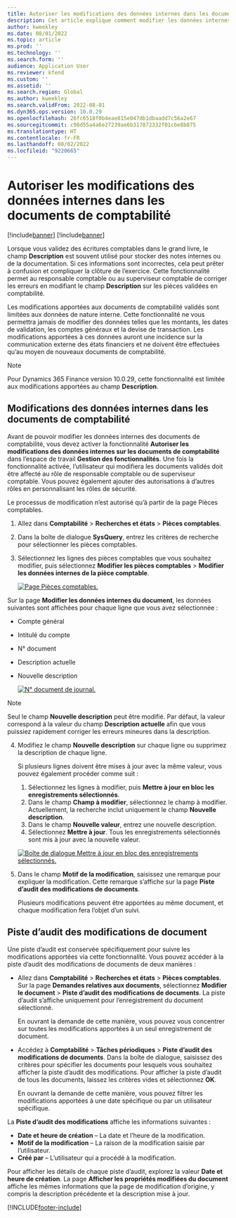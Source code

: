 ```yaml
---
title: Autoriser les modifications des données internes dans les documents de comptabilité
description: Cet article explique comment modifier les données internes sur les documents de comptabilité.
author: kweekley
ms.date: 08/01/2022
ms.topic: article
ms.prod: ''
ms.technology: ''
ms.search.form: ''
audience: Application User
ms.reviewer: kfend
ms.custom: ''
ms.assetid: ''
ms.search.region: Global
ms.author: kweekley
ms.search.validFrom: 2022-08-01
ms.dyn365.ops.version: 10.0.29
ms.openlocfilehash: 26fc6518f0b4eae815e047db1dbaadd7c56a2e67
ms.sourcegitcommit: c98d55a4a6e27239ae6b317872332f01cbe8b875
ms.translationtype: HT
ms.contentlocale: fr-FR
ms.lasthandoff: 08/02/2022
ms.locfileid: "9220665"
---
```

# <a name="allow-edits-to-internal-data-on-general-ledger-vouchers"></a>Autoriser les modifications des données internes dans les documents de comptabilité

[!include[banner](../includes/banner.md)]
[!include[banner](../includes/preview-banner.md)]


Lorsque vous validez des écritures comptables dans le grand livre, le champ **Description** est souvent utilisé pour stocker des notes internes ou de la documentation. Si ces informations sont incorrectes, cela peut prêter à confusion et compliquer la clôture de l’exercice. Cette fonctionnalité permet au responsable comptable ou au superviseur comptable de corriger les erreurs en modifiant le champ **Description** sur les pièces validées en comptabilité.

Les modifications apportées aux documents de comptabilité validés sont limitées aux données de nature interne. Cette fonctionnalité ne vous permettra jamais de modifier des données telles que les montants, les dates de validation, les comptes généraux et la devise de transaction. Les modifications apportées à ces données auront une incidence sur la communication externe des états financiers et ne doivent être effectuées qu’au moyen de nouveaux documents de comptabilité.

> [!NOTE]
> Pour Dynamics 365 Finance version 10.0.29, cette fonctionnalité est limitée aux modifications apportées au champ **Description**.

## <a name="edit-internal-data-on-general-ledger-vouchers"></a>Modifications des données internes dans les documents de comptabilité

Avant de pouvoir modifier les données internes des documents de comptabilité, vous devez activer la fonctionnalité **Autoriser les modifications des données internes sur les documents de comptabilité** dans l’espace de travail **Gestion des fonctionnalités**.
Une fois la fonctionnalité activée, l’utilisateur qui modifiera les documents validés doit être affecté au rôle de responsable comptable ou de superviseur comptable. Vous pouvez également ajouter des autorisations à d’autres rôles en personnalisant les rôles de sécurité.

Le processus de modification n’est autorisé qu’à partir de la page Pièces comptables.

1. Allez dans **Comptabilité** > **Recherches et états** > **Pièces comptables**.
2. Dans la boîte de dialogue **SysQuery**, entrez les critères de recherche pour sélectionner les pièces comptables.
3. Sélectionnez les lignes des pièces comptables que vous souhaitez modifier, puis sélectionnez **Modifier les pièces comptables** > **Modifier les données internes de la pièce comptable**.

    [![Page Pièces comptables.](./media/voucher-transactions-page.png)](./media/voucher-transactions-page.png)
    
Sur la page **Modifier les données internes du document**, les données suivantes sont affichées pour chaque ligne que vous avez sélectionnée :
  
  - Compte général
  - Intitulé du compte
  - N° document
  - Description actuelle
  - Nouvelle description

    [![N° document de journal.](./media/edit-internal-voucher-data.png)](./media/edit-internal-voucher-data.png)
    
> [!NOTE]
> Seul le champ **Nouvelle description** peut être modifié. Par défaut, la valeur correspond à la valeur du champ **Description actuelle** afin que vous puissiez rapidement corriger les erreurs mineures dans la description.

4. Modifiez le champ **Nouvelle description** sur chaque ligne ou supprimez la description de chaque ligne.

   Si plusieurs lignes doivent être mises à jour avec la même valeur, vous pouvez également procéder comme suit :

      1. Sélectionnez les lignes à modifier, puis **Mettre à jour en bloc les enregistrements sélectionnés**.
      2. Dans le champ **Champ à modifier**, sélectionnez le champ à modifier. Actuellement, la recherche inclut uniquement le champ **Nouvelle description**.
      3. Dans le champ **Nouvelle valeur**, entrez une nouvelle description.
      4. Sélectionnez **Mettre à jour**. Tous les enregistrements sélectionnés sont mis à jour avec la nouvelle valeur.

      [![Boîte de dialogue Mettre à jour en bloc des enregistrements sélectionnés.](./media/bulk-update-selected-records.png)](./media/bulk-update-selected-records.png)
    
5. Dans le champ **Motif de la modification**, saisissez une remarque pour expliquer la modification. Cette remarque s’affiche sur la page **Piste d’audit des modifications de documents**.

   Plusieurs modifications peuvent être apportées au même document, et chaque modification fera l’objet d’un suivi.

## <a name="audit-trail-of-voucher-edits"></a>Piste d’audit des modifications de document

Une piste d’audit est conservée spécifiquement pour suivre les modifications apportées via cette fonctionnalité. Vous pouvez accéder à la piste d’audit des modifications de documents de deux manières :

  - Allez dans **Comptabilité** > **Recherches et états** > **Pièces comptables**. Sur la page **Demandes relatives aux documents**, sélectionnez **Modifier le document** > **Piste d’audit des modifications de documents**. La piste d’audit s’affiche uniquement pour l’enregistrement du document sélectionné. 
   
    En ouvrant la demande de cette manière, vous pouvez vous concentrer sur toutes les modifications apportées à un seul enregistrement de document.
  
  - Accédez à **Comptabilité** > **Tâches périodiques** > **Piste d’audit des modifications de documents**. Dans la boîte de dialogue, saisissez des critères pour spécifier les documents pour lesquels vous souhaitez afficher la piste d’audit des modifications. Pour afficher la piste d’audit de tous les documents, laissez les critères vides et sélectionnez **OK**. 
    
    En ouvrant la demande de cette manière, vous pouvez filtrer les modifications apportées à une date spécifique ou par un utilisateur spécifique.

La **Piste d’audit des modifications** affiche les informations suivantes :

- **Date et heure de création** – La date et l’heure de la modification.
- **Motif de la modification** – La raison de la modification saisie par l’utilisateur.
- **Créé par** – L’utilisateur qui a procédé à la modification.

Pour afficher les détails de chaque piste d’audit, explorez la valeur **Date et heure de création**. La page **Afficher les propriétés modifiées du document** affiche les mêmes informations que la page de modification d’origine, y compris la description précédente et la description mise à jour.


[!INCLUDE[footer-include](../../includes/footer-banner.md)]
